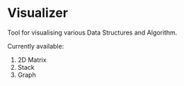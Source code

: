 # Visualizer

Tool for visualising various Data Structures and Algorithm.

Currently available:
1) 2D Matrix
2) Stack
3) Graph